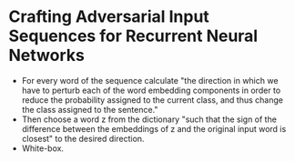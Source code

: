 # Crafting Adversarial Input Sequences for Recurrent Neural Networks

- For every word of the sequence calculate "the direction in which
  we have to perturb each of the word embedding components
  in order to reduce the probability assigned to the current class,
  and thus change the class assigned to the sentence."
- Then choose a word z from the dictionary "such that the sign of the difference
  between the embeddings of z and the original input word is closest" to the
  desired direction.
- White-box.
